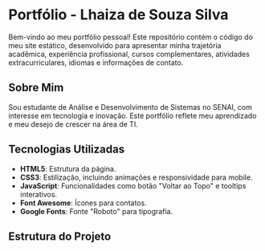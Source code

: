 # Portfólio - Lhaiza de Souza Silva

Bem-vindo ao meu portfólio pessoal! Este repositório contém o código do meu site estático, desenvolvido para apresentar minha trajetória acadêmica, experiência profissional, cursos complementares, atividades extracurriculares, idiomas e informações de contato.

## Sobre Mim
Sou estudante de Análise e Desenvolvimento de Sistemas no SENAI, com interesse em tecnologia e inovação. Este portfólio reflete meu aprendizado e meu desejo de crescer na área de TI.

## Tecnologias Utilizadas
- **HTML5**: Estrutura da página.
- **CSS3**: Estilização, incluindo animações e responsividade para mobile.
- **JavaScript**: Funcionalidades como botão "Voltar ao Topo" e tooltips interativos.
- **Font Awesome**: Ícones para contatos.
- **Google Fonts**: Fonte "Roboto" para tipografia.

## Estrutura do Projeto
